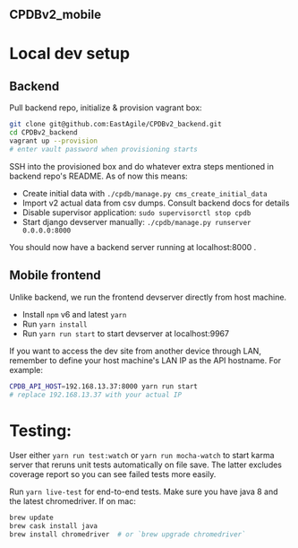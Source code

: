 CPDBv2_mobile
--

# Local dev setup

## Backend

Pull backend repo, initialize & provision vagrant box:

```bash
git clone git@github.com:EastAgile/CPDBv2_backend.git
cd CPDBv2_backend
vagrant up --provision
# enter vault password when provisioning starts
```

SSH into the provisioned box and do whatever extra steps mentioned in backend
repo's README. As of now this means:

- Create initial data with `./cpdb/manage.py cms_create_initial_data`
- Import v2 actual data from csv dumps. Consult backend docs for details
- Disable supervisor application: `sudo supervisorctl stop cpdb`
- Start django devserver manually: `./cpdb/manage.py runserver 0.0.0.0:8000`

You should now have a backend server running at localhost:8000 .

## Mobile frontend

Unlike backend, we run the frontend devserver directly from host machine.

- Install `npm` v6 and latest `yarn`
- Run `yarn install`
- Run `yarn run start` to start devserver at localhost:9967

If you want to access the dev site from another device through LAN, remember
to define your host machine's LAN IP as the API hostname. For example:

```bash
CPDB_API_HOST=192.168.13.37:8000 yarn run start
# replace 192.168.13.37 with your actual IP
```

# Testing:

User either `yarn run test:watch` or `yarn run mocha-watch` to start karma
server that reruns unit tests automatically on file save. The latter excludes
coverage report so you can see failed tests more easily.

Run `yarn live-test` for end-to-end tests. Make sure you have java 8 and the
latest chromedriver. If on mac:

```bash
brew update
brew cask install java
brew install chromedriver  # or `brew upgrade chromedriver`
```





